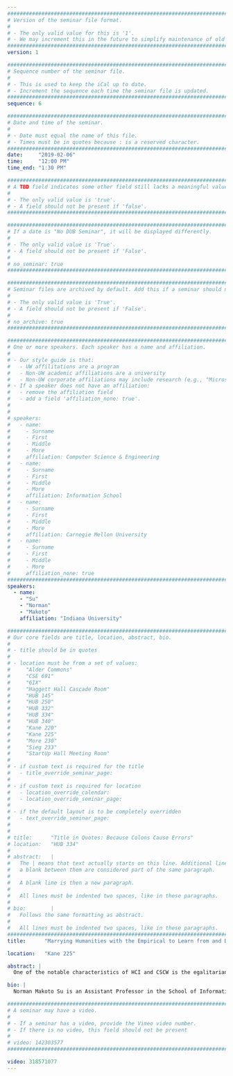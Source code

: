 ```yaml
---
################################################################################
# Version of the seminar file format.
#
# - The only valid value for this is '1'.
# - We may increment this in the future to simplify maintenance of old seminars.
################################################################################
version: 1

################################################################################
# Sequence number of the seminar file.
#
# - This is used to keep the iCal up to date.
# - Increment the sequence each time the seminar file is updated.
################################################################################
sequence: 6

################################################################################
# Date and time of the seminar.
#
# - Date must equal the name of this file.
# - Times must be in quotes because : is a reserved character.
################################################################################
date:     "2019-02-06"
time:     "12:00 PM"
time_end: "1:30 PM"

################################################################################
# A TBD field indicates some other field still lacks a meaningful value.
#
# - The only valid value is 'true'.
# - A field should not be present if 'false'.
################################################################################

################################################################################
# If a date is "No DUB Seminar", it will be displayed differently.
#
# - The only valid value is 'True'.
# - A field should not be present if 'False'.
#
# no_seminar: true
################################################################################

################################################################################
# Seminar files are archived by default. Add this if a seminar should not be.
#
# - The only valid value is 'True'.
# - A field should not be present if 'False'.
#
# no_archive: true
################################################################################

################################################################################
# One or more speakers. Each speaker has a name and affiliation.
#
# - Our style guide is that:
#   - UW affilitations are a program
#   - Non-UW academic affiliations are a university
#   - Non-UW corporate affiliations may include research (e.g., "Microsoft Research")
# - If a speaker does not have an affiliation:
#   - remove the affiliation field
#   - add a field 'affiliation_none: true'.
#
#
# speakers:
#   - name: 
#     - Surname
#     - First
#     - Middle
#     - More
#     affiliation: Computer Science & Engineering 
#   - name: 
#     - Surname
#     - First
#     - Middle
#     - More
#     affiliation: Information School 
#   - name: 
#     - Surname
#     - First
#     - Middle
#     - More
#     affiliation: Carnegie Mellon University 
#   - name:
#     - Surname
#     - First
#     - Middle
#     - More
#     affiliation_none: true
################################################################################
speakers:
  - name:
    - "Su"
    - "Norman"
    - "Makoto"
    affiliation: "Indiana University"

################################################################################
# Our core fields are title, location, abstract, bio.
#
# - title should be in quotes
#
# - location must be from a set of values:
#     "Alder Commons"
#     "CSE 691"
#     "GIX"
#     "Haggett Hall Cascade Room"
#     "HUB 145"
#     "HUB 250"
#     "HUB 332"
#     "HUB 334"
#     "HUB 340"
#     "Kane 220"
#     "Kane 225"
#     "More 230"
#     "Sieg 233"
#     "StartUp Hall Meeting Room"
#
# - if custom text is required for the title
#   - title_override_seminar_page:
#
# - if custom text is required for location
#   - location_override_calendar:
#   - location_override_seminar_page:
#
# - if the default layout is to be completely overridden
#   - text_override_seminar_page:
#
#
# title:      "Title in Quotes: Because Colons Cause Errors"
# location:   "HUB 334"
#
# abstract:   |
#   The | means that text actually starts on this line. Additional lines without
#   a blank between them are considered part of the same paragraph.
#
#   A blank line is then a new paragraph.
#
#   All lines must be indented two spaces, like in these paragraphs.
#
# bio:        |
#   Follows the same formatting as abstract.
#
#   All lines must be indented two spaces, like in these paragraphs.
################################################################################
title:      "Marrying Humanities with the Empirical to Learn from and Design for Subcultures"

location:   "Kane 225"

abstract: |
  One of the notable characteristics of HCI and CSCW is the egalitarian perspective towards a plurality of methodological and epistemological approaches. Lately, an increasing number of HCI scholars are drawing on the humanities in their work. In this talk, I discuss my ongoing efforts to learn from and design with subcultures. Subcultures often lie on the fringes of society while reinforcing and communicating their distinctive traditions in a sensor-rich and socially-networked world. Drawing from my work, I will illustrate approaches integrating social sciences such as ethnography and computational social science with humanistic approaches such as existential philosophy and reader reception theory. In the context of various subcultures, I show how having these methods speak to each other by adopting the other’s epistemological baggage may actually open the door to effective methods that significantly move the field of HCI forward. I will lay out several key challenges that make the “blending” of the social sciences and humanities seemingly intractable. I conclude with a discussion of how others might draw on the humanities in their own work, with a goal of inspiring others to develop their own approaches incorporating the humanities with social sciences.

bio: |
  Norman Makoto Su is an Assistant Professor in the School of Informatics, Computing, and Engineering at Indiana University Bloomington. His research interests lie in human–computer interaction (HCI) and computer–supported cooperative work (CSCW). He directs the Authentic User Experience (AUX) lab which integrates empirical and humanistic methods to characterize the relationship of technology with subcultures and designs systems to support their notion of authenticity. He received his Ph.D. in Information and Computer Science from the University of California, Irvine. He was a postdoctoral research fellow in the School of Information and Library Studies at University College Dublin, Ireland. He has a B.A. in Computer Science from University of California, Berkeley. He has done internships at IBM, The Aerospace Corporation, and PARC. He is a recipient of the NSF CAREER award to conduct research with rural subcultures. His research has been published in top venues such as CHI, DIS, CSCW, ECSCW, HRI, and ICWSM.

################################################################################
# A seminar may have a video.
#
# - If a seminar has a video, provide the Vimeo video number.
# - If there is no video, this field should not be present
#
# video: 142303577
################################################################################

video: 318571077
---
```

